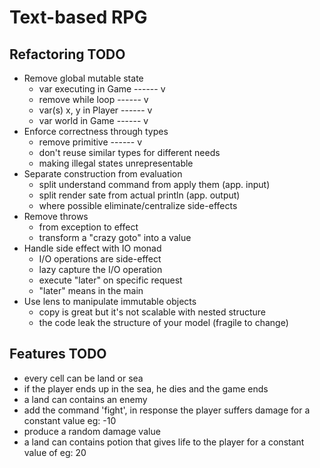 # Text-based RPG

## Refactoring TODO
- Remove global mutable state
    - var executing in Game ------ v
    - remove while loop ------ v
    - var(s) x, y in Player ------ v
    - var world in Game ------ v
- Enforce correctness through types
    - remove primitive ------ v
    - don't reuse similar types for different needs
    - making illegal states unrepresentable
- Separate construction from evaluation
    - split understand command from apply them (app. input)
    - split render sate from actual println (app. output)
    - where possible eliminate/centralize side-effects
- Remove throws
    - from exception to effect
    - transform a "crazy goto" into a value
- Handle side effect with IO monad
    - I/O operations are side-effect
    - lazy capture the I/O operation
    - execute "later" on specific request
    - "later" means in the main
- Use lens to manipulate immutable objects
    - copy is great but it's not scalable with nested structure
    - the code leak the structure of your model (fragile to change)

## Features TODO
- every cell can be land or sea
- if the player ends up in the sea, he dies and the game ends
- a land can contains an enemy
- add the command 'fight', in response the player suffers damage for a constant value eg: -10
- produce a random damage value
- a land can contains potion that gives life to the player for a constant value of eg: 20